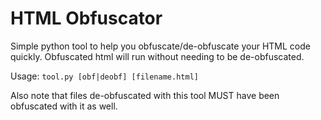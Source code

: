 # HTML Obfuscator

Simple python tool to help you obfuscate/de-obfuscate your HTML code quickly. Obfuscated html will run without needing to be de-obfuscated.

Usage:
```tool.py [obf|deobf] [filename.html]```

Also note that files de-obfuscated with this tool MUST have been obfuscated with it as well.
